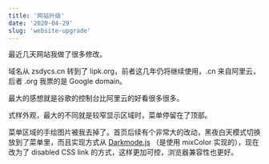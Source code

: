 ```yaml
---
title: '网站升级'
date: '2020-04-29'
slug: 'website-upgrade'
---
```


最近几天网站我做了很多修改。

域名从 zsdycs.cn 转到了 lipk.org，前者这几年仍将继续使用，.cn 来自阿里云，后者 .org 我票的是 Google domain。

最大的感想就是谷歌的控制台比阿里云的好看很多很多。

式样外观，最大的不同就是较窄显示区域时，菜单停留在了顶部。

菜单区域的手绘图片被我去掉了。首页后续有个非常大的改动，黑夜白天模式切换放到了菜单里，而且实现方式从 [Darkmode.js](http://github.com/sandoche/Darkmode.js) （是使用 mixColor 实现的），现在改为了 disabled CSS link 的方式，这样更加可控，浏览器兼容性也更好。
